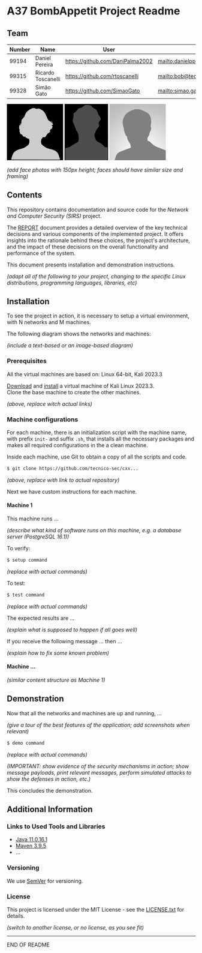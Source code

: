 # A37 BombAppetit Project Readme

## Team

| Number | Name               | User                               | E-mail                                 |
| ------ | ------------------ | ---------------------------------- | -------------------------------------- |
| 99194  | Daniel Pereira     | <https://github.com/DaniPalma2002> | <mailto:danielppereira2002@tecnico.ulisboa.pt>      |
| 99315  | Ricardo Toscanelli | <https://github.com/rtoscanelli>   | <mailto:bob@tecnico.ulisboa.pt>        |
| 99328  | Simão Gato         | <https://github.com/SimaoGato>     | <mailto:simao.gato@tecnico.ulisboa.pt> |

![Alice](img/alice.png) ![Bob](img/bob.png) ![Charlie](img/charlie.png)

_(add face photos with 150px height; faces should have similar size and framing)_

## Contents

This repository contains documentation and source code for the _Network and Computer Security (SIRS)_ project.

The [REPORT](REPORT.md) document provides a detailed overview of the key technical decisions and various components of the implemented project.
It offers insights into the rationale behind these choices, the project's architecture, and the impact of these decisions on the overall functionality and performance of the system.

This document presents installation and demonstration instructions.

_(adapt all of the following to your project, changing to the specific Linux distributions, programming languages, libraries, etc)_

## Installation

To see the project in action, it is necessary to setup a virtual environment, with N networks and M machines.

The following diagram shows the networks and machines:

_(include a text-based or an image-based diagram)_

### Prerequisites

All the virtual machines are based on: Linux 64-bit, Kali 2023.3

[Download](https://...link_to_download_installation_media) and [install](https://...link_to_installation_instructions) a virtual machine of Kali Linux 2023.3.  
Clone the base machine to create the other machines.

_(above, replace witch actual links)_

### Machine configurations

For each machine, there is an initialization script with the machine name, with prefix `init-` and suffix `.sh`, that installs all the necessary packages and makes all required configurations in the a clean machine.

Inside each machine, use Git to obtain a copy of all the scripts and code.

```sh
$ git clone https://github.com/tecnico-sec/cxx...
```

_(above, replace with link to actual repository)_

Next we have custom instructions for each machine.

#### Machine 1

This machine runs ...

_(describe what kind of software runs on this machine, e.g. a database server (PostgreSQL 16.1))_

To verify:

```sh
$ setup command
```

_(replace with actual commands)_

To test:

```sh
$ test command
```

_(replace with actual commands)_

The expected results are ...

_(explain what is supposed to happen if all goes well)_

If you receive the following message ... then ...

_(explain how to fix some known problem)_

#### Machine ...

_(similar content structure as Machine 1)_

## Demonstration

Now that all the networks and machines are up and running, ...

_(give a tour of the best features of the application; add screenshots when relevant)_

```sh
$ demo command
```

_(replace with actual commands)_

_(IMPORTANT: show evidence of the security mechanisms in action; show message payloads, print relevant messages, perform simulated attacks to show the defenses in action, etc.)_

This concludes the demonstration.

## Additional Information

### Links to Used Tools and Libraries

- [Java 11.0.16.1](https://openjdk.java.net/)
- [Maven 3.9.5](https://maven.apache.org/)
- ...

### Versioning

We use [SemVer](http://semver.org/) for versioning.

### License

This project is licensed under the MIT License - see the [LICENSE.txt](LICENSE.txt) for details.

_(switch to another license, or no license, as you see fit)_

---

END OF README
